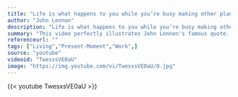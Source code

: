 ```yaml
---
title: "Life is what happens to you while you’re busy making other plans."
author: "John Lennon"
description: "Life is what happens to you while you’re busy making other plans. - John Lennon quotes from GetInspired365.com"
summary: "This video perfectly illustrates John Lennon's famous quote. Many of us want a peaceful life and to be able to enjoy the present moment but we seem unable to do that as we are forever making future plans so we feel secure, or chasing that next promotion so we finally have enough money to live the life that we want to live. Lennon doesn’t say we shouldn’t make plans, far from it, but that the true experience of being alive is beyond those plans, and “happens” to us."
referenceurl: ""
tags: ["Living","Present-Moment","Work",]
source: "youtube"
videoid: "TwesxsVE0aU"
image: "https://img.youtube.com/vi/TwesxsVE0aU/0.jpg"
---
```


{{< youtube TwesxsVE0aU >}}

